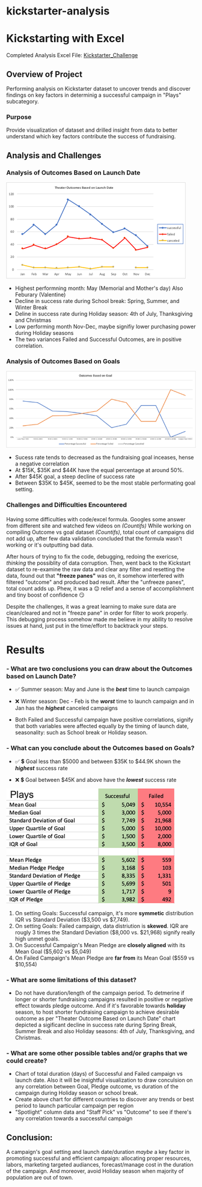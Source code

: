 # kickstarter-analysis


# Kickstarting with Excel
Completed Analysis Excel File: [Kickstarter_Challenge](https://github.com/aimeeyen/kickstarter-analysis/blob/main/Kickstarter_Challenge.xlsx)

## Overview of Project
Performing analysis on Kickstarter dataset to uncover trends and discover findings on key factors in determinig a successful campaign in "Plays" subcategory. 

### Purpose

Provide visualization of dataset and drilled insight from data to better understand which key factors contribute the success of fundraising. 

## Analysis and Challenges

### Analysis of Outcomes Based on Launch Date

![Theater_Outcomes_vs_Launch](https://github.com/aimeeyen/kickstarter-analysis/blob/main/Resources/Theater_Outcomes_vs_Launch.png)
 - Highest performning month: May (Memorial and Mother's day) Also Feburary (Valentine)
 - Decline in success rate during School break: Spring, Summer, and Winter Break
 - Deline in success rate during Holiday season: 4th of July, Thanksgiving and Christmas
 - Low performing month Nov-Dec, maybe signifiy lower purchasing power during Holiday seasons
 - The two variances Failed and Successful Outcomes, are in positive correlation. 

### Analysis of Outcomes Based on Goals

![Outcomes_vs_Goals](https://github.com/aimeeyen/kickstarter-analysis/blob/main/Resources/Outcomes_vs_Goals.png)
 - Sucess rate tends to decreased as the fundraising goal inceases, hense a negative correlation 
 - At $15K, $35K and $44K have the equal percentage at around 50%.
 - After $45K goal, a steep decline of success rate
 - Between $35K to $45K, seemed to be the most stable performating goal setting.  
 
### Challenges and Difficulties Encountered
   
####   
Having some difficulties with code/excel formula. Googles some answer from different site and watched few videos on *(Countifs)* While working on compiling Outcome vs goal dataset *(Countifs)*, total count of campaigns did not add up, after few data validation concluded that the formula wasn't working or it's outputting bad data. 

After hours of trying to fix the code, debugging, redoing the exericse, *thinking* the possiblity of data corruption. Then, went back to the Kickstart dataset to re-examine the raw data and clear any filter and resetting the data, found out that **"freeze panes"** was on, it somehow interfered with filtered "outcome" and produced bad result. After the "unfreeze panes", total count adds up. Phew, it was a :relieved: relief and a sense of accomplishment and tiny boost of confidence :smirk: 

Despite the challenges, it was a great learning to make sure data are clean/cleared and not in "freeze pane" in order for filter to work properly. This debugging process somehow made me believe in my ability to resolve issues at hand, just put in the time/effort to backtrack your steps. 
   
# Results

### - What are two conclusions you can draw about the Outcomes based on Launch Date?


   - :white_check_mark: Summer season: May and June is the ***best*** time to launch campaign

   - :x: Winter season: Dec - Feb is the ***worst*** time to launch campaign and in Jan has the ***highest*** canceled campaigns

   - Both Failed and Successful campaign have positive correlations, signify that both variables were affected equally by the timing of launch date, seasonality: such as School break or Holiday season. 


### - What can you conclude about the Outcomes based on Goals?

   
   - :white_check_mark: :heavy_dollar_sign: Goal less than $5000 and between $35K to $44.9K shown the ***highest*** success rate


   - :x: :heavy_dollar_sign: Goal between $45K and above have the ***lowest*** success rate


![Descriptive Statistics](https://github.com/aimeeyen/kickstarter-analysis/blob/main/Descriptive%20Statistics.png)

  1. On setting Goals: Successful campaign, it's more **symmetic** distribution IQR vs Standard Deviation ($3,500 vs $7,749).
  2. On setting Goals: Failed campaign, data distriution is **skewed**. IQR are rougly 3 times the Standard Deviation ($8,000 vs. $21,968) signify really high unmet goals.
  3. On Successful Campaign's Mean Pledge are **closely aligned** with its Mean Goal ($5,602 vs $5,049)
  4. On Failed Campaign's Mean Pledge are **far from** its Mean Goal ($559 vs $10,554)

### - What are some limitations of this dataset?
  
   - Do not have duration/length of the campaign period. To detmerine if longer or shorter fundraising campaigns resulted in positive or negative effect towards pledge outcome. And if it's favorable towards **holiday** season, to host shorter fundraising campaign to achieve desirable outcome as per "Theater Outcome Based on Launch Date" chart depicted a sigificant decline in success rate during Spring Break, Summer Break and also Holiday seasons: 4th of July, Thanksgiving, and Christmas. 

### - What are some other possible tables and/or graphs that we could create?
   - Chart of total duration (days) of Successful and Failed campaign vs launch date. Also it will be insightful visualization to draw conculsion on any correlation between Goal, Pledge outcome, vs duration of the campaign during Holiday season or school break. 
   - Create above chart for different countries to discover any trends or best period to launch particular campaign per region
   - "Spotlight" column data and "Staff Pick" vs "Outcome" to see if there's any correlation towards a successful campaign

## Conclusion: 
A campaign's goal setting and launch date/duration *maybe* a key factor in promoting successful and efficient campaign: allocating proper resources, labors, marketing targeted audiances, forecast/manage cost in the duration of the campaign. And moreover, avoid Holiday season when majority of population are out of town. 
